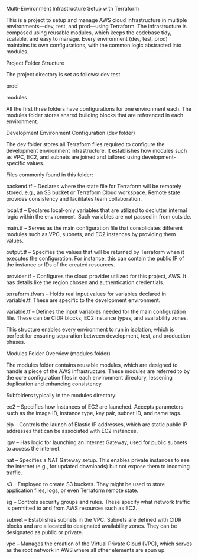 Multi-Environment Infrastructure Setup with Terraform

This is a project to setup and manage AWS cloud infrastructure in multiple environments—dev, test, and prod—using Terraform. The infrastructure is composed using reusable modules, which keeps the codebase tidy, scalable, and easy to manage. Every environment (dev, test, prod) maintains its own configurations, with the common logic abstracted into modules.

Project Folder Structure

The project directory is set as follows:
dev
test

prod

modules

All the first three folders have configurations for one environment each. The modules folder stores shared building blocks that are referenced in each environment.

Development Environment Configuration (dev folder)

The dev folder stores all Terraform files required to configure the development environment infrastructure. It establishes how modules such as VPC, EC2, and subnets are joined and tailored using development-specific values.

Files commonly found in this folder:

backend.tf – Declares where the state file for Terraform will be remotely stored, e.g., an S3 bucket or Terraform Cloud workspace. Remote state provides consistency and facilitates team collaboration.

local.tf – Declares local-only variables that are utilized to declutter internal logic within the environment. Such variables are not passed in from outside.

main.tf – Serves as the main configuration file that consolidates different modules such as VPC, subnets, and EC2 instances by providing them values.

output.tf – Specifies the values that will be returned by Terraform when it executes the configuration. For instance, this can contain the public IP of the instance or IDs of the created resources.

provider.tf – Configures the cloud provider utilized for this project, AWS. It has details like the region chosen and authentication credentials.

terraform.tfvars – Holds real input values for variables declared in variable.tf. These are specific to the development environment.

variable.tf – Defines the input variables needed for the main configuration file. These can be CIDR blocks, EC2 instance types, and availability zones.

This structure enables every environment to run in isolation, which is perfect for ensuring separation between development, test, and production phases.

Modules Folder Overview (modules folder)

The modules folder contains reusable modules, which are designed to handle a piece of the AWS infrastructure. These modules are referred to by the core configuration files in each environment directory, lessening duplication and enhancing consistency.

Subfolders typically in the modules directory:

ec2 – Specifies how instances of EC2 are launched. Accepts parameters such as the image ID, instance type, key pair, subnet ID, and name tags.

eip – Controls the launch of Elastic IP addresses, which are static public IP addresses that can be associated with EC2 instances.

igw – Has logic for launching an Internet Gateway, used for public subnets to access the internet.

nat – Specifies a NAT Gateway setup. This enables private instances to see the internet (e.g., for updated downloads) but not expose them to incoming traffic.

s3 – Employed to create S3 buckets. They might be used to store application files, logs, or even Terraform remote state.

sg – Controls security groups and rules. These specify what network traffic is permitted to and from AWS resources such as EC2.

subnet – Establishes subnets in the VPC. Subnets are defined with CIDR blocks and are allocated to designated availability zones. They can be designated as public or private.

vpc – Manages the creation of the Virtual Private Cloud (VPC), which serves as the root network in AWS where all other elements are spun up.

